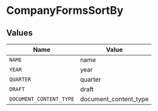 # CompanyFormsSortBy


## Values

| Name                    | Value                   |
| ----------------------- | ----------------------- |
| `NAME`                  | name                    |
| `YEAR`                  | year                    |
| `QUARTER`               | quarter                 |
| `DRAFT`                 | draft                   |
| `DOCUMENT_CONTENT_TYPE` | document_content_type   |